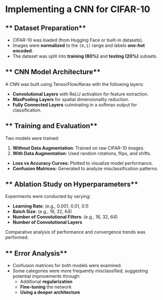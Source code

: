 # Implementing a CNN for CIFAR-10

## ** Dataset Preparation**
- CIFAR-10 was loaded (from Hugging Face or built-in datasets).
- Images were **normalized** to the `[0,1]` range and labels **one-hot encoded**.
- The dataset was split into **training (80%)** and **testing (20%)** subsets.

## ** CNN Model Architecture**
A CNN was built using TensorFlow/Keras with the following layers:
- **Convolutional Layers** with ReLU activation for feature extraction.
- **MaxPooling Layers** for spatial dimensionality reduction.
- **Fully Connected Layers** culminating in a softmax output for classification.

## ** Training and Evaluation**
Two models were trained:
1. **Without Data Augmentation**: Trained on raw CIFAR-10 images.
2. **With Data Augmentation**: Used random rotations, flips, and shifts.

- **Loss vs Accuracy Curves:** Plotted to visualize model performance.
- **Confusion Matrices:** Generated to analyze misclassification patterns.

## ** Ablation Study on Hyperparameters**
Experiments were conducted by varying:
- **Learning Rate**: (e.g., 0.001, 0.01, 0.1)
- **Batch Size**: (e.g., 16, 32, 64)
- **Number of Convolutional Filters**: (e.g., 16, 32, 64)
- **Number of Convolutional Layers**

Comparative analysis of performance and convergence trends was performed.

## ** Error Analysis**
- Confusion matrices for both models were examined.
- Some categories were more frequently misclassified, suggesting potential improvements through:
  - Additional **regularization**
  - **Fine-tuning** the network
  - **Using a deeper architecture**
